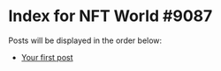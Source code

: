 # Index for NFT World #9087
Posts will be displayed in the order below:

- [Your first post](./001-first.md)

